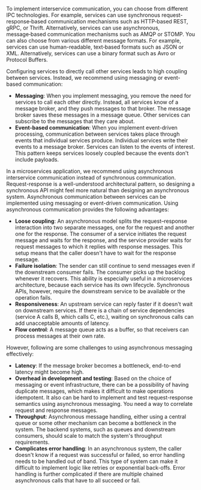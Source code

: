 To implement interservice communication, you can choose from different IPC technologies. For example, services can use synchronous request-response‑based communication mechanisms such as HTTP‑based REST, gRPC, or Thrift. Alternatively, services can use asynchronous, message‑based communication mechanisms such as AMQP or STOMP. You can also choose from various different message formats. For example, services can use human-readable, text‑based formats such as JSON or XML. Alternatively, services can use a binary format such as Avro or Protocol Buffers.

Configuring services to directly call other services leads to high coupling between services. Instead, we recommend using messaging or event-based communication:

- **Messaging**: When you implement messaging, you remove the need for services to call each other directly. Instead, all services know of a message broker, and they push messages to that broker. The message broker saves these messages in a message queue. Other services can subscribe to the messages that they care about.
- **Event-based communication**: When you implement event-driven processing, communication between services takes place through events that individual services produce. Individual services write their events to a message broker. Services can listen to the events of interest. This pattern keeps services loosely coupled because the events don't include payloads.

In a microservices application, we recommend using asynchronous interservice communication instead of synchronous communication. Request-response is a well-understood architectural pattern, so designing a synchronous API might feel more natural than designing an asynchronous system. Asynchronous communication between services can be implemented using messaging or event-driven communication. Using asynchronous communication provides the following advantages:

- **Loose coupling**: An asynchronous model splits the request–response interaction into two separate messages, one for the request and another one for the response. The consumer of a service initiates the request message and waits for the response, and the service provider waits for request messages to which it replies with response messages. This setup means that the caller doesn't have to wait for the response message.
- **Failure isolation**: The sender can still continue to send messages even if the downstream consumer fails. The consumer picks up the backlog whenever it recovers. This ability is especially useful in a microservices architecture, because each service has its own lifecycle. Synchronous APIs, however, require the downstream service to be available or the operation fails.
- **Responsiveness**: An upstream service can reply faster if it doesn't wait on downstream services. If there is a chain of service dependencies (service A calls B, which calls C, etc.), waiting on synchronous calls can add unacceptable amounts of latency.
- **Flow control**: A message queue acts as a buffer, so that receivers can process messages at their own rate.

However, following are some challenges to using asynchronous messaging effectively:

- **Latency**: If the message broker becomes a bottleneck, end-to-end latency might become high.
- **Overhead in development and testing**: Based on the choice of messaging or event infrastructure, there can be a possibility of having duplicate messages, which makes it difficult to make operations idempotent. It also can be hard to implement and test request-response semantics using asynchronous messaging. You need a way to correlate request and response messages.
- **Throughput**: Asynchronous message handling, either using a central queue or some other mechanism can become a bottleneck in the system. The backend systems, such as queues and downstream consumers, should scale to match the system's throughput requirements.
- **Complicates error handling**: In an asynchronous system, the caller doesn't know if a request was successful or failed, so error handling needs to be handled out of band. This type of system can make it difficult to implement logic like retries or exponential back-offs. Error handling is further complicated if there are multiple chained asynchronous calls that have to all succeed or fail.